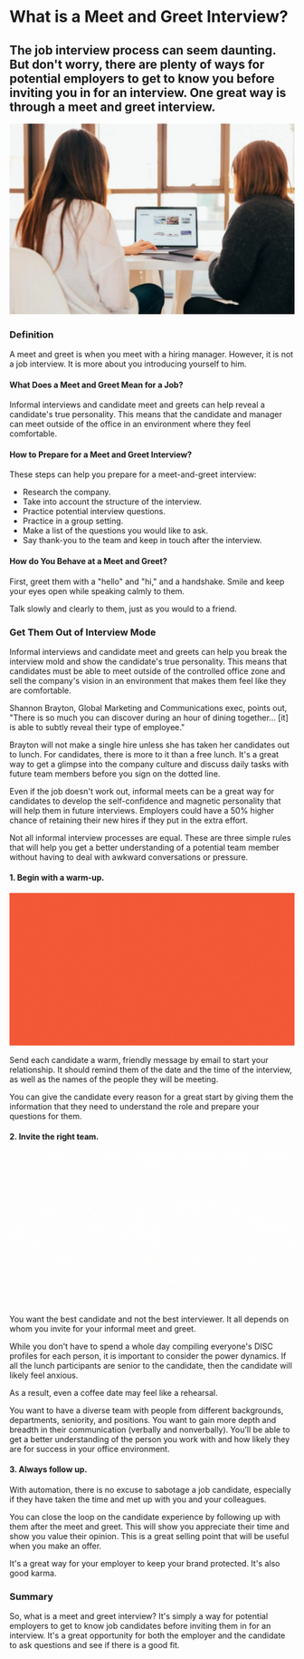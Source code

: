 # What is a Meet and Greet Interview?

## The job interview process can seem daunting. But don't worry, there are plenty of ways for potential employers to get to know you before inviting you in for an interview. One great way is through a meet and greet interview.

![7okkFhxrxNw](./img/7okkFhxrxNw.webp)

### Definition

A meet and greet is when you meet with a hiring manager. However, it is not a job interview. It is more about you introducing yourself to him.

#### What Does a Meet and Greet Mean for a Job?

Informal interviews and candidate meet and greets can help reveal a candidate's true personality. This means that the candidate and manager can meet outside of the office in an environment where they feel comfortable.

#### How to Prepare for a Meet and Greet Interview?

These steps can help you prepare for a meet-and-greet interview:

* Research the company.
* Take into account the structure of the interview.
* Practice potential interview questions.
* Practice in a group setting.
* Make a list of the questions you would like to ask.
* Say thank-you to the team and keep in touch after the interview.

#### How do You Behave at a Meet and Greet?

First, greet them with a "hello" and "hi," and a handshake. Smile and keep your eyes open while speaking calmly to them.

Talk slowly and clearly to them, just as you would to a friend.

### Get Them Out of Interview Mode

Informal interviews and candidate meet and greets can help you break the interview mold and show the candidate's true personality. This means that candidates must be able to meet outside of the controlled office zone and sell the company's vision in an environment that makes them feel like they are comfortable.

Shannon Brayton, Global Marketing and Communications exec, points out, "There is so much you can discover during an hour of dining together... [it] is able to subtly reveal their type of employee."

Brayton will not make a single hire unless she has taken her candidates out to lunch. For candidates, there is more to it than a free lunch. It's a great way to get a glimpse into the company culture and discuss daily tasks with future team members before you sign on the dotted line.

Even if the job doesn't work out, informal meets can be a great way for candidates to develop the self-confidence and magnetic personality that will help them in future interviews. Employers could have a 50% higher chance of retaining their new hires if they put in the extra effort.

Not all informal interview processes are equal. These are three simple rules that will help you get a better understanding of a potential team member without having to deal with awkward conversations or pressure.

#### 1. Begin with a warm-up.

![Damian Rev.team (27)](./img/Damian_Revteam_27.gif)

Send each candidate a warm, friendly message by email to start your relationship. It should remind them of the date and the time of the interview, as well as the names of the people they will be meeting. 

You can give the candidate every reason for a great start by giving them the information that they need to understand the role and prepare your questions for them.

#### 2. Invite the right team. 

![Damian Rev.team (28)](./img/Damian_Revteam_28.gif)

You want the best candidate and not the best interviewer. It all depends on whom you invite for your informal meet and greet.

While you don't have to spend a whole day compiling everyone's DISC profiles for each person, it is important to consider the power dynamics. If all the lunch participants are senior to the candidate, then the candidate will likely feel anxious.

As a result, even a coffee date may feel like a rehearsal.

You want to have a diverse team with people from different backgrounds, departments, seniority, and positions. You want to gain more depth and breadth in their communication (verbally and nonverbally). You'll be able to get a better understanding of the person you work with and how likely they are for success in your office environment.

#### 3. Always follow up.

With automation, there is no excuse to sabotage a job candidate, especially if they have taken the time and met up with you and your colleagues.

You can close the loop on the candidate experience by following up with them after the meet and greet. This will show you appreciate their time and show you value their opinion. This is a great selling point that will be useful when you make an offer.

It's a great way for your employer to keep your brand protected. It's also good karma.

### Summary

So, what is a meet and greet interview? It's simply a way for potential employers to get to know job candidates before inviting them in for an interview. It's a great opportunity for both the employer and the candidate to ask questions and see if there is a good fit.